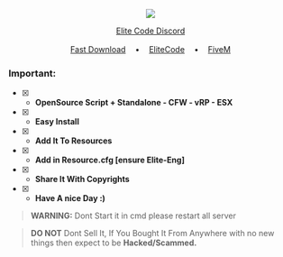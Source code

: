 <p align="center">
<img src="https://img.shields.io/github/languages/top/amx711/EliteWeapon?color=eddd02&label-style=flat-square" </a>
</p>

<p align="center">
<a href="https://discord.gg/sPuxqM8J3j">Elite Code Discord</a>

</p>
<p align="center">
<a href="https://github.com/amx711/EliteWeapon/archive/refs/heads/main.zip">Fast Download</a> ㅤ•ㅤ
<a href="https://discord.gg/sPuxqM8J3j">EliteCode</a> ㅤ•ㅤ
<a href="https://fivem.net/">FiveM</a>
</p>

### Important:
- [x] - **OpenSource Script + Standalone - CFW - vRP - ESX**

- [x] - **Easy Install**
- [x] - **Add It To Resources**
- [x] - **Add in Resource.cfg [ensure Elite-Eng]**

- [x] - **Share It With Copyrights**
- [x] - **Have A nice Day :)**

> **WARNING:** Dont Start it in cmd please restart all server

> **DO NOT** Dont Sell It, If You Bought It From Anywhere with no new things then expect to be **Hacked/Scammed.**

